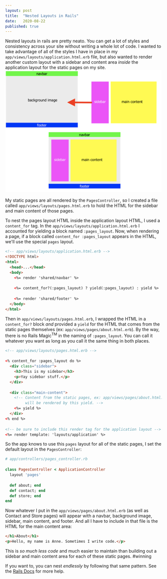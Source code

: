 ```yaml
---
layout: post
title:  "Nested Layouts in Rails"
date:   2020-08-22
published: true
---
```


Nested layouts in rails are pretty neato. You can get a lot of styles and consistency across your site without writing a whole lot of code. I wanted to take advantage of all of the styles I have in place in my `app/views/layouts/application.html.erb` file, but also wanted to render another custom layout with a sidebar and content area _inside_ the application layout for the static pages on my site.
![nested layouts](/img/posts/2020_08_22_arrow_illustration.png)

My static pages are all rendered by the `PagesController`, so I created a file called `app/views/layouts/pages.html.erb` to hold the HTML for the sidebar and main content of those pages.

To nest the pages layout HTML inside the application layout HTML, I used a `content_for` tag. In the `app/views/layouts/application.html.erb` I accounted for yielding a block named `:pages_layout`. Now, when rendering a page, if a block called `content_for :pages_layout` appears in the HTML, we'll use the special `pages` layout.

```html
<!-- app/views/layouts/application.html.erb -->
<!DOCTYPE html>
<html>
  <head>...</head>
  <body>
    <%= render 'shared/navbar' %>

    <%= content_for?(:pages_layout) ? yield(:pages_layout) : yield %>

    <%= render 'shared/footer' %>
  </body>
</html>
```

Then in `app/views/layouts/pages.html.erb`, I wrapped the HTML in a `content_for?` block _and_ provided a `yield` for the HTML that comes from the static pages themselves (ex: `app/views/pages/about.html.erb`). By the way, there is no Rails Magic<sup>TM</sup> in the naming of `:pages_layout`. You can call it whatever you want as long as you call it the same thing in both places.

```html
<!-- app/views/layouts/pages.html.erb -->

<% content_for :pages_layout do %>
  <div class="sidebar">
    <h3>This is my sidebar</h3>
    <p>Yay sidebar stuff.</p>
  </div>

  <div class="main-content">
    <!-- Content from the static pages, ex: app/views/pages/about.html.erb
         will be rendered by this yield. -->
    <%= yield %>
  </div>
<% end %>

<!-- be sure to include this render tag for the application layout -->
<%= render template: 'layouts/application' %>
```

So the app knows to use this `pages` layout for all of the static pages, I set the default layout in the `PagesController`:
```ruby
# app/controllers/pages_controller.rb

class PagesController < ApplicationController
  layout 'pages'

  def about; end
  def contact; end
  def store; end
end
```

Now whatever I put in the `app/views/pages/about.html.erb` (as well as Contact and Store pages) will appear with a navbar, background image, sidebar, main content, and footer. And all I have to include in that file is the HTML for the main content area:

```html
</h1>About</h1>
<p>Hello, my name is Anne. Sometimes I write code.</p>
```

This is _so much less code_ and much easier to maintain than building out a sidebar and main content area for each of these static pages. #winning

If you want to, you can nest _endlessly_ by following that same pattern. See the [Rails Docs](https://guides.rubyonrails.org/layouts_and_rendering.html#using-nested-layouts) for more help.
